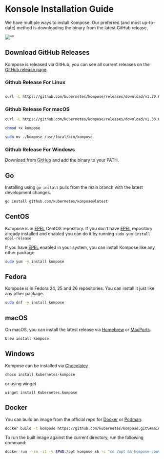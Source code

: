# Konsole Installation Guide

We have multiple ways to install Kompose. Our preferred (and most up-to-date) method is downloading the binary from the latest GitHub release.

<img src="/../images-pictures/cover-image.png" alt= “” wiaadth="225" heighat="225">

## Download GitHub Releases

Kompose is released via GitHub, you can see all current releases on the [GitHub release page](https://github.com/kubernetes/kompose/releases).

### Github Release For Linux

```bash

curl -L https://github.com/kubernetes/kompose/releases/download/v1.30.0/kompose-linux-amd64 -o kompose

```

### Github Release For macOS

```bash
curl -L https://github.com/kubernetes/kompose/releases/download/v1.30.0/kompose-darwin-amd64 -o kompose

chmod +x kompose

sudo mv ./kompose /usr/local/bin/kompose
```

### Github Release For Windows

Download from [GitHub](https://github.com/kubernetes/kompose/releases/download/v1.30.0/kompose-windows-amd64.exe) and add the binary to your PATH.

## Go

Installing using `go install` pulls from the main branch with the latest development changes.

```sh
go install github.com/kubernetes/kompose@latest
```

## CentOS

Kompose is in [EPEL](https://fedoraproject.org/wiki/EPEL) CentOS repository.
If you don't have [EPEL](https://fedoraproject.org/wiki/EPEL) repository already installed and enabled you can do it by running `sudo yum install epel-release`

If you have [EPEL](https://fedoraproject.org/wiki/EPEL) enabled in your system, you can install Kompose like any other package.

```bash
sudo yum -y install kompose
```

## Fedora

Kompose is in Fedora 24, 25 and 26 repositories. You can install it just like any other package.

```bash
sudo dnf -y install kompose
```

## macOS

On macOS, you can install the latest release via [Homebrew](https://brew.sh) or [MacPorts](https://www.macports.org/).

```bash
brew install kompose
```

## Windows

Kompose can be installed via [Chocolatey](https://chocolatey.org/packages/kubernetes-kompose)

```console
choco install kubernetes-kompose
```

or using winget

```console
winget install Kubernetes.kompose
```

## Docker

You can build an image from the official repo for [Docker](https://docs.docker.com/engine/reference/commandline/build/) or [Podman](https://docs.podman.io/en/latest/markdown/podman-build.1.html):

```bash
docker build -t kompose https://github.com/kubernetes/kompose.git\#main
```

To run the built image against the current directory, run the following command:

```bash
docker run --rm -it -v $PWD:/opt kompose sh -c "cd /opt && kompose convert"
```
